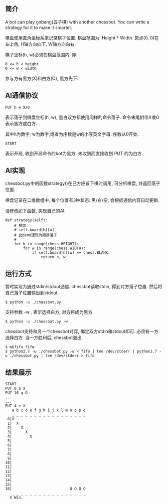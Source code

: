 ## 简介

A bot can play gobang(五子棋) with another chessbot. You can write a strategy for it to make it smarter.

棋盘使用直角坐标系来记录棋子位置. 棋盘范围为: Height * Width.
原点(0, 0)在左上角, H轴方向向下, W轴方向向右.

棋子坐标(h, w)必须在棋盘范围内. 即:

    0 <= h < height
    0 <= w < width

参与方有黑方(X)和白方(O), 黑方先下.


## AI通信协议

    PUT h w X/O

表示落子到棋盘坐标(h, w), 黑白双方都使用同样的命令落子. 命令末尾附带X或O表示黑方或白方.

其中h为数字; w为数字,或者为序数是w的小写英文字母. 序数从0开始.

    START

表示开局, 收到开局命令的bot为黑方. 未收到而直接收到 PUT 的为白方.


## AI实现

chessbot.py中的函数strategy()在己方应该下棋时调用, 可分析棋盘, 并返回落子位置.

棋盘记录在二维数组中, 每个位置有3种状态: 黑/白/空, 会根据通信内容自动更新.

请修改如下函数, 实现自己的AI.

    def strategy(self):
        # 棋盘:
        # self.board[h][w]
        # 此demo逻辑为顺序落子
        #
        for h in range(chess.HEIGHT):
            for w in range(chess.WIDTH):
                if self.board[h][w] == chess.BLANK:
                    return h, w

## 运行方式

暂时实现为通过stdin/stdout通信. chessbot读取stdin, 得到对方落子位置. 然后将自己落子位置输出到stdout.

    $ python -u ./chessbot.py

支持参数 -w , 表示选择白方, 对方将成为黑方.

    $ python -u ./chessbot.py -w

chessbot支持和另一个chessbot对弈, 绑定双方stdin和stdout即可. 必须有一方选择白方. 当一方胜利后, chessbot退出.

    $ mkfifo fifo
    $ python2.7 -u ./chessbot.py -w < fifo | tee /dev/stderr | python2.7 -u ./chessbot.py | tee /dev/stderr > fifo


## 结果展示

    START
    PUT 0 a X
    PUT 16 q O
    ...
    ...
    PUT 4 e X
       a b c d e f g h i j k l m n o p q
       _ _ _ _ _ _ _ _ _ _ _ _ _ _ _ _ _
     0|X
     1|  X
     2|    X
     3|      X
     4|        X
     5|
     6|
     7|
     8|
     9|
    10|
    11|
    12|
    13|
    14|
    15|
    16|                          O O O O
       _ _ _ _ _ _ _ _ _ _ _ _ _ _ _ _ _
      X Win.

